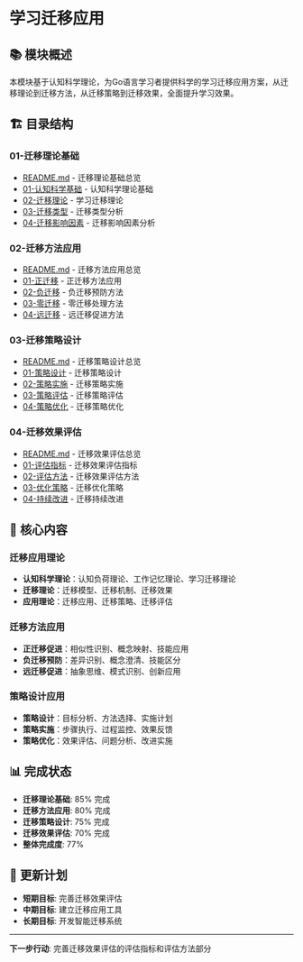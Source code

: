 # 学习迁移应用

## 📚 **模块概述**

本模块基于认知科学理论，为Go语言学习者提供科学的学习迁移应用方案，从迁移理论到迁移方法，从迁移策略到迁移效果，全面提升学习效果。

## 🏗️ **目录结构**

### **01-迁移理论基础**

- [README.md](01-迁移理论基础/README.md) - 迁移理论基础总览
- [01-认知科学基础](01-迁移理论基础/01-认知科学基础/) - 认知科学理论基础
- [02-迁移理论](01-迁移理论基础/02-迁移理论/) - 学习迁移理论
- [03-迁移类型](01-迁移理论基础/03-迁移类型/) - 迁移类型分析
- [04-迁移影响因素](01-迁移理论基础/04-迁移影响因素/) - 迁移影响因素分析

### **02-迁移方法应用**

- [README.md](02-迁移方法应用/README.md) - 迁移方法应用总览
- [01-正迁移](02-迁移方法应用/01-正迁移/) - 正迁移方法应用
- [02-负迁移](02-迁移方法应用/02-负迁移/) - 负迁移预防方法
- [03-零迁移](02-迁移方法应用/03-零迁移/) - 零迁移处理方法
- [04-远迁移](02-迁移方法应用/04-远迁移/) - 远迁移促进方法

### **03-迁移策略设计**

- [README.md](03-迁移策略设计/README.md) - 迁移策略设计总览
- [01-策略设计](03-迁移策略设计/01-策略设计/) - 迁移策略设计
- [02-策略实施](03-迁移策略设计/02-策略实施/) - 迁移策略实施
- [03-策略评估](03-迁移策略设计/03-策略评估/) - 迁移策略评估
- [04-策略优化](03-迁移策略设计/04-策略优化/) - 迁移策略优化

### **04-迁移效果评估**

- [README.md](04-迁移效果评估/README.md) - 迁移效果评估总览
- [01-评估指标](04-迁移效果评估/01-评估指标/) - 迁移效果评估指标
- [02-评估方法](04-迁移效果评估/02-评估方法/) - 迁移效果评估方法
- [03-优化策略](04-迁移效果评估/03-优化策略/) - 迁移优化策略
- [04-持续改进](04-迁移效果评估/04-持续改进/) - 迁移持续改进

## 🎯 **核心内容**

### **迁移应用理论**

- **认知科学理论**：认知负荷理论、工作记忆理论、学习迁移理论
- **迁移理论**：迁移模型、迁移机制、迁移效果
- **应用理论**：迁移应用、迁移策略、迁移评估

### **迁移方法应用**

- **正迁移促进**：相似性识别、概念映射、技能应用
- **负迁移预防**：差异识别、概念澄清、技能区分
- **远迁移促进**：抽象思维、模式识别、创新应用

### **策略设计应用**

- **策略设计**：目标分析、方法选择、实施计划
- **策略实施**：步骤执行、过程监控、效果反馈
- **策略优化**：效果评估、问题分析、改进实施

## 📊 **完成状态**

- **迁移理论基础**: 85% 完成
- **迁移方法应用**: 80% 完成
- **迁移策略设计**: 75% 完成
- **迁移效果评估**: 70% 完成
- **整体完成度**: 77%

## 🔄 **更新计划**

- **短期目标**: 完善迁移效果评估
- **中期目标**: 建立迁移应用工具
- **长期目标**: 开发智能迁移系统

---

**下一步行动**: 完善迁移效果评估的评估指标和评估方法部分
